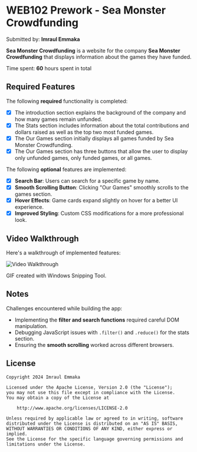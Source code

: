 # WEB102 Prework - Sea Monster Crowdfunding

Submitted by: **Imraul Emmaka**

**Sea Monster Crowdfunding** is a website for the company **Sea Monster Crowdfunding** that displays information about the games they have funded.

Time spent: **60** hours spent in total

## Required Features

The following **required** functionality is completed:

* [x] The introduction section explains the background of the company and how many games remain unfunded.
* [x] The Stats section includes information about the total contributions and dollars raised as well as the top two most funded games.
* [x] The Our Games section initially displays all games funded by Sea Monster Crowdfunding.
* [x] The Our Games section has three buttons that allow the user to display only unfunded games, only funded games, or all games.

The following **optional** features are implemented:

* [x] **Search Bar**: Users can search for a specific game by name.
* [x] **Smooth Scrolling Button**: Clicking "Our Games" smoothly scrolls to the games section.
* [x] **Hover Effects**: Game cards expand slightly on hover for a better UI experience.
* [x] **Improved Styling**: Custom CSS modifications for a more professional look.

## Video Walkthrough

Here's a walkthrough of implemented features:

<img src='walkthrough.gif' title='Video Walkthrough' width='' alt='Video Walkthrough' />

<!-- Replace this with whatever GIF tool you used! -->
GIF created with Windows Snipping Tool.  
<!-- Recommended tools:
[Kap](https://getkap.co/) for macOS  
[ScreenToGif](https://www.screentogif.com/) for Windows  
[Peek](https://github.com/phw/peek) for Linux. -->

## Notes

Challenges encountered while building the app:
- Implementing the **filter and search functions** required careful DOM manipulation.
- Debugging JavaScript issues with `.filter()` and `.reduce()` for the stats section.
- Ensuring the **smooth scrolling** worked across different browsers.

## License

    Copyright 2024 Imraul Emmaka

    Licensed under the Apache License, Version 2.0 (the "License");
    you may not use this file except in compliance with the License.
    You may obtain a copy of the License at

        http://www.apache.org/licenses/LICENSE-2.0

    Unless required by applicable law or agreed to in writing, software
    distributed under the License is distributed on an "AS IS" BASIS,
    WITHOUT WARRANTIES OR CONDITIONS OF ANY KIND, either express or implied.
    See the License for the specific language governing permissions and
    limitations under the License.
